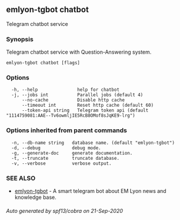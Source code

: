 ## emlyon-tgbot chatbot

Telegram chatbot service

### Synopsis

Telegram chatbot service with Question-Answering system.

```
emlyon-tgbot chatbot [flags]
```

### Options

```
  -h, --help               help for chatbot
  -j, --jobs int           Parallel jobs (default 4)
      --no-cache           Disable http cache
      --timeout int        Reset http cache (default 60)
      --token-api string   Telegram token api (default "1114759081:AAE--Tv6owmljIE5RcB8OMof8sJqKE9-lrg")
```

### Options inherited from parent commands

```
  -n, --db-name string   database name. (default "emlyon-tgbot")
  -d, --debug            debug mode.
  -g, --generate-doc     generate documentation.
  -t, --truncate         truncate database.
  -v, --verbose          verbose output.
```

### SEE ALSO

* [emlyon-tgbot](emlyon-tgbot.md)	 - A smart telegram bot about EM Lyon news and knowledge base.

###### Auto generated by spf13/cobra on 21-Sep-2020
